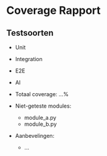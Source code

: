 # Coverage Rapport

## Testsoorten
- Unit
- Integration
- E2E
- AI

- Totaal coverage: ...%
- Niet-geteste modules:
  - module_a.py
  - module_b.py
- Aanbevelingen:
  - ...
